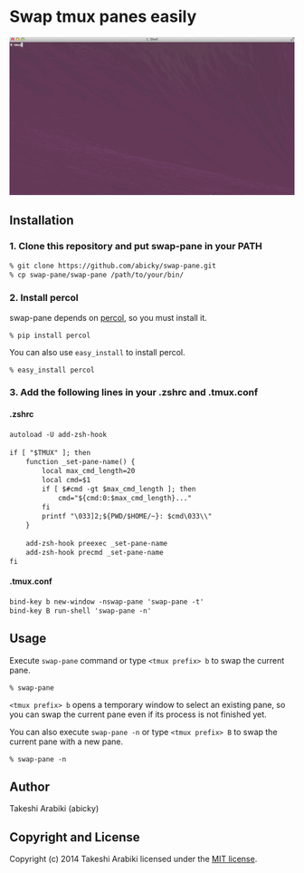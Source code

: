 # Swap tmux panes easily

![](/img/demo.gif)

## Installation

### 1. Clone this repository and put swap-pane in your PATH

```
% git clone https://github.com/abicky/swap-pane.git
% cp swap-pane/swap-pane /path/to/your/bin/
```

### 2. Install percol

swap-pane depends on [percol](https://github.com/mooz/percol), so you must install it.

```
% pip install percol
```

You can also use `easy_install` to install percol.

```
% easy_install percol
```

### 3. Add the following lines in your .zshrc and .tmux.conf

#### .zshrc

```
autoload -U add-zsh-hook

if [ "$TMUX" ]; then
    function _set-pane-name() {
        local max_cmd_length=20
        local cmd=$1
        if [ $#cmd -gt $max_cmd_length ]; then
            cmd="${cmd:0:$max_cmd_length}..."
        fi
        printf "\033]2;${PWD/$HOME/~}: $cmd\033\\"
    }

    add-zsh-hook preexec _set-pane-name
    add-zsh-hook precmd _set-pane-name
fi
```

#### .tmux.conf

```
bind-key b new-window -nswap-pane 'swap-pane -t'
bind-key B run-shell 'swap-pane -n'
```


## Usage

Execute `swap-pane` command or type `<tmux prefix> b` to swap the current pane.

```
% swap-pane
```

`<tmux prefix> b` opens a temporary window to select an existing pane, so you can swap the current pane even if its process is not finished yet.

You can also execute `swap-pane -n` or type `<tmux prefix> B` to swap the current pane with a new pane.

```
% swap-pane -n
```


## Author

Takeshi Arabiki (abicky)


## Copyright and License

Copyright (c) 2014 Takeshi Arabiki licensed under the [MIT license](http://opensource.org/licenses/MIT).
